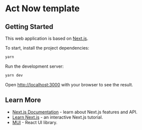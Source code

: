 # Act Now template

## Getting Started

This web application is based on [Next.js](https://nextjs.org/).

To start, install the project dependencies:

```sh
yarn
```

Run the development server:

```sh
yarn dev
```

Open [http://localhost:3000](http://localhost:3000) with your browser to see the result.

## Learn More

- [Next.js Documentation](https://nextjs.org/docs) - learn about Next.js features and API.
- [Learn Next.js](https://nextjs.org/learn) - an interactive Next.js tutorial.
- [MUI](https://mui.com/) - React UI library.
